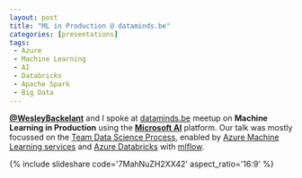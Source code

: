 ```yaml
---
layout: post
title: "ML in Production @ dataminds.be"
categories: [presentations]
tags:
 - Azure
 - Machine Learning
 - AI
 - Databricks
 - Apache Spark
 - Big Data
---
```



**[@WesleyBackelant](https://twitter.com/WesleyBackelant)** and I spoke at [dataminds.be](https://dataminds.be/events/data-science-in-production) meetup on **Machine Learning in Production** using the **[Microsoft AI](https://microsoft.com/ai)** platform. 
Our talk was mostly focussed on the [Team Data Science Process](https://docs.microsoft.com/en-us/azure/machine-learning/team-data-science-process/overview), enabled by [Azure Machine Learning services](https://azure.microsoft.com/en-us/services/machine-learning-service/) and [Azure Databricks](https://azure.microsoft.com/en-us/services/databricks/) with [mlflow](https://mlflow.org).

{% include slideshare code='7MahNuZH2XX42' aspect_ratio='16:9' %}
